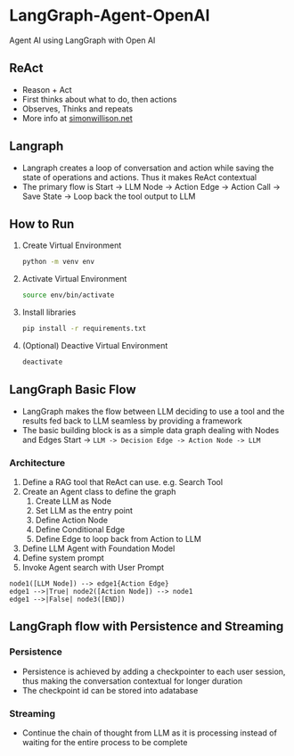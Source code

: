 # LangGraph-Agent-OpenAI
Agent AI using LangGraph with Open AI


## ReAct
- Reason + Act 
- First thinks about what to do, then actions
- Observes, Thinks and repeats
- More info at [simonwillison.net](https://till.simonwillison.net/llms/python-react-pattern)

## Langraph
- Langraph creates a loop of conversation and action while saving the state of operations and actions. Thus it makes ReAct contextual 
- The primary flow is Start -> LLM Node -> Action Edge -> Action Call -> Save State -> Loop back the tool output to LLM

## How to Run
1. Create Virtual Environment
    ```sh
    python -m venv env
    ```
2. Activate Virtual Environment
    ```sh
    source env/bin/activate
    ```
2. Install libraries
    ```sh
    pip install -r requirements.txt
    ```
3. (Optional) Deactive Virtual Environment
    ```sh
    deactivate
    ```

## LangGraph Basic Flow
- LangGraph makes the flow between LLM deciding to use a tool and the results fed back to LLM seamless by providing a framework
- The basic building block is as a simple data graph dealing with Nodes and Edges
Start -> `LLM -> Decision Edge -> Action Node -> LLM`

### Architecture
1. Define a RAG tool that ReAct can use. e.g. Search Tool
2. Create an Agent class to define the graph
    1. Create LLM as Node
    2. Set LLM as the entry point
    3. Define Action Node
    4. Define Conditional Edge
    5. Define Edge to loop back from Action to LLM
3. Define LLM Agent with Foundation Model
4. Define system prompt
5. Invoke Agent search with User Prompt

```flowchart LR
node1([LLM Node]) --> edge1{Action Edge}
edge1 -->|True| node2([Action Node]) --> node1
edge1 -->|False| node3([END])

```

## LangGraph flow with Persistence and Streaming
### Persistence
- Persistence is achieved by adding a checkpointer to each user session, thus making the conversation contextual for longer duration
- The checkpoint id can be stored into adatabase

### Streaming
- Continue the chain of thought from LLM as it is processing instead of waiting for the entire process to be complete


